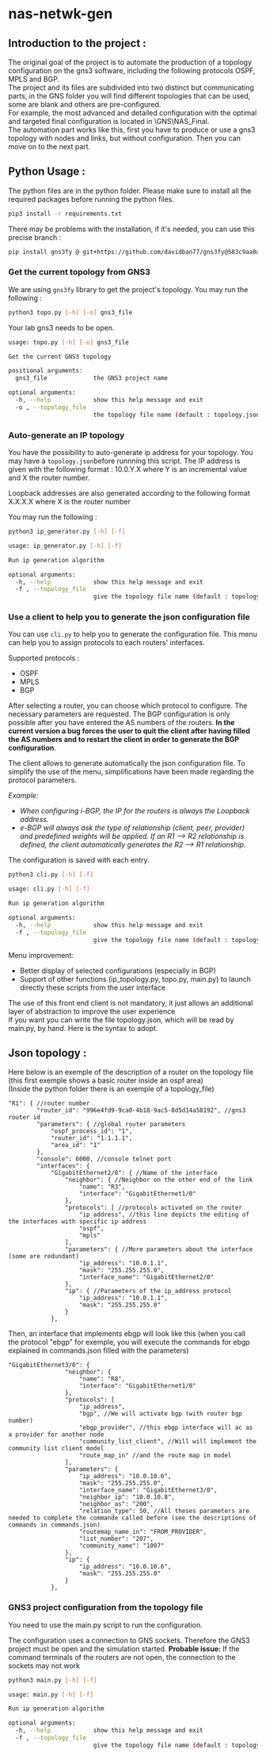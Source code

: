 # nas-netwk-gen

## Introduction to the project : 

The original goal of the project is to automate the production of a topology configuration on the gns3 software, including the following protocols OSPF, MPLS and BGP.  
The project and its files are subdivided into two distinct but communicating parts, in the GNS folder you will find different topologies that can be used, some are blank and others are pre-configured.   
For example, the most advanced and detailed configuration with the optimal and targeted final configuration is located in \GNS\NAS_Final.  
The automation part works like this, first you have to produce or use a gns3 topology with nodes and links, but without configuration. Then you can move on to the next part.


## Python Usage : 

The python files are in the python folder. Please make sure to install all the required packages before running the python files.

```bash
pip3 install -r requirements.txt
```
There may be problems with the installation, if it's needed, you can use this precise branch :  
```bash
pip install gns3fy @ git+https://github.com/davidban77/gns3fy@583c9aa0a64bac9cb3fdd9631a3af151496cb56e
```

### Get the current topology from GNS3

We are using `gns3fy` library to get the project's topology. You may run the following :

```bash
python3 topo.py [-h] [-o] gns3_file
```
Your lab gns3 needs to be open.

```bash
usage: topo.py [-h] [-o] gns3_file

Get the current GNS3 topology

positional arguments:
  gns3_file             the GNS3 project name

optional arguments:
  -h, --help            show this help message and exit
  -o , --topology_file 
                        the topology file name (default : topology.json)
```

### Auto-generate an IP topology

You have the possibility to auto-generate ip address for your topology. You may have a `topology.json`before runnning this script. The IP address is given with the following format : 10.0.Y.X where Y is an incremental value and X the router number.

Loopback addresses are also generated according to the following format X.X.X.X where X is the router number

You may run the following : 

```bash
python3 ip_generator.py [-h] [-f]
```

```bash
usage: ip_generator.py [-h] [-f]

Run ip generation algorithm

optional arguments:
  -h, --help            show this help message and exit
  -f , --topology_file 
                        give the topology file name (default : topology.json)
```

### Use a client to help you to generate the json configuration file

You can use `cli.py` to help you to generate the configuration file. This menu can help you to assign protocols to each routers' interfaces. 

Supported protocols :

- OSPF
- MPLS
- BGP

After selecting a router, you can choose which protocol to configure. The necessary parameters are requested. The BGP configuration is only possible after you have entered the AS numbers of the routers. **In the current version a bug forces the user to quit the client after having filled the AS numbers and to restart the client in order to generate the BGP configuration**.

The client allows to generate automatically the json configuration file. To simplify the use of the menu, simplifications have been made regarding the protocol parameters. 

*Example:*

- *When configuring i-BGP, the IP for the routers is always the Loopback address.*
- *e-BGP will always ask the type of relationship (client, peer, provider) and predefined weights will be applied.  If an R1 --> R2 relationship is defined, the client automatically generates the R2 --> R1 relationship.*

The configuration is saved with each entry.

```bash
python3 cli.py [-h] [-f]
```

```bash
usage: cli.py [-h] [-f]

Run ip generation algorithm

optional arguments:
  -h, --help            show this help message and exit
  -f , --topology_file 
                        give the topology file name (default : topology.json)
```

Menu improvement: 

- Better display of selected configurations (especially in BGP)
- Support of other functions (ip_topology.py, topo.py, main.py) to launch directly these scripts from the user interface  

The use of this front end client is not mandatory, it just allows an additional layer of abstraction to improve the user experience  
If you want you can write the file topology.json, which will be read by main.py, by hand. Here is the syntax to adopt.  


## Json topology :

Here below is an exemple of the description of a router on the topology file (this first exemple shows a basic router inside an ospf area)  
(Inside the python folder there is an exemple of a topology_file)  

```
"R1": { //router number
        "router_id": "996e4fd9-9ca0-4b18-9ac5-8d5d14a58192", //gns3 router id
        "parameters": { //global router parameters
            "ospf_process_id": "1",
            "router_id": "1.1.1.1",
            "area_id": "1"
        },
        "console": 6000, //console telnet port
        "interfaces": { 
            "GigabitEthernet2/0": { //Name of the interface
                "neighbor": { //Neighbor on the other end of the link
                    "name": "R3",
                    "interface": "GigabitEthernet1/0"
                },
                "protocols": [ //protocols activated on the router
                    "ip_address", //this line depicts the editing of the interfaces with specific ip address
                    "ospf",
                    "mpls"
                ],
                "parameters": { //More parameters about the interface (some are redundant)
                    "ip_address": "10.0.1.1",
                    "mask": "255.255.255.0",
                    "interface_name": "GigabitEthernet2/0"
                },
                "ip": { //Parameters of the ip_address protocol
                    "ip_address": "10.0.1.1",
                    "mask": "255.255.255.0"
                }
            },
```
Then, an interface that implements ebgp will look like this (when you call the protocol "ebgp" for exemple, you will execute the commands for ebgp explained in commands.json filled with the parameters)  

```
"GigabitEthernet3/0": {
                "neighbor": {
                    "name": "R8",
                    "interface": "GigabitEthernet1/0"
                },
                "protocols": [
                    "ip_address",
                    "bgp", //We will activate bgp (with router bgp number)
                    "ebgp_provider", //this ebgp interface will ac as a provider for another node
                    "community_list_client", //Will will implement the community list client model
                    "route_map_in" //and the route map in model
                ],
                "parameters": {
                    "ip_address": "10.0.10.6",
                    "mask": "255.255.255.0",
                    "interface_name": "GigabitEthernet3/0",
                    "neighbor_ip": "10.0.10.8",
                    "neighbor_as": "200",
                    "relation_type": 50, //All theses parameters are needed to complete the commande called before (see the descriptions of commands in commands.json)
                    "routemap_name_in": "FROM_PROVIDER",
                    "list_number": "207",
                    "community_name": "1007"
                },
                "ip": {
                    "ip_address": "10.0.10.6",
                    "mask": "255.255.255.0"
                }
            },
```

### GNS3 project configuration from the topology file

You need to use the main.py script to run the configuration.

The configuration uses a connection to GNS sockets. Therefore the GNS3 project must be open and the simulation started. 
**Probable issue:** If the command terminals of the routers are not open, the connection to the sockets may not work

```bash
python3 main.py [-h] [-f]
```

```bash
usage: main.py [-h] [-f]

Run ip generation algorithm

optional arguments:
  -h, --help            show this help message and exit
  -f , --topology_file 
                        give the topology file name (default : topology.json)
```